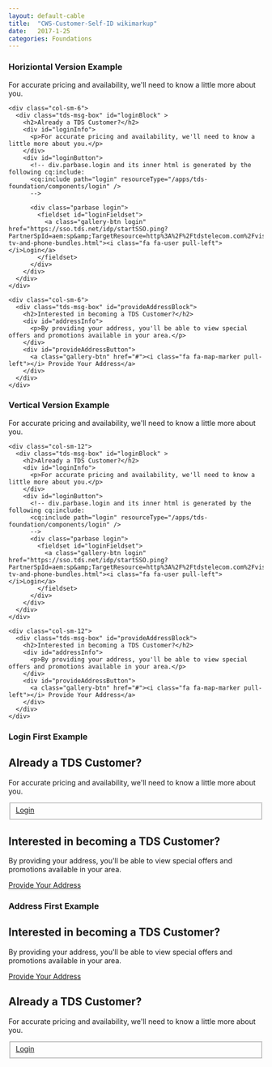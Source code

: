 ```yaml
---
layout: default-cable
title:  "CWS-Customer-Self-ID wikimarkup"
date:   2017-1-25
categories: Foundations
---
```


<script>

 $(function() {
     $('.tds-msg-box').matchHeight();
 });

</script>


<h3>Horiziontal Version Example</h3>
<!-- Horiziontal Version-->
<div class="container">

<div id="shopperId">
  <div class="row">
    <div class="col-sm-12">
      <p class="cable-content-intro">For accurate pricing and availability, we'll need to know a little more about you.</p>
    </div>


<!--Login Section-->
    <div class="col-sm-6">
      <div class="tds-msg-box" id="loginBlock" >
        <h2>Already a TDS Customer?</h2>
        <div id="loginInfo">
          <p>For accurate pricing and availability, we'll need to know a little more about you.</p>
        </div>
        <div id="loginButton">
          <!-- div.parbase.login and its inner html is generated by the following cq:include:
          <cq:include path="login" resourceType="/apps/tds-foundation/components/login" />
          -->

          <div class="parbase login">
            <fieldset id="loginFieldset">
              <a class="gallery-btn login" href="https://sso.tds.net/idp/startSSO.ping?PartnerSpId=aem:sp&amp;TargetResource=http%3A%2F%2Ftdstelecom.com%2Fvisitor%2FLoginRedirect.html%3FreturnPage%3D%2Fshop%2Fbundles%2Finternet-tv-and-phone-bundles.html"><i class="fa fa-user pull-left"></i>Login</a>
            </fieldset>
          </div>
        </div>
      </div>
    </div>
<!--Login Section End-->


<!--Address Section-->
    <div class="col-sm-6">
      <div class="tds-msg-box" id="provideAddressBlock">
        <h2>Interested in becoming a TDS Customer?</h2>
        <div id="addressInfo">
          <p>By providing your address, you'll be able to view special offers and promotions available in your area.</p>
        </div>
        <div id="provideAddressButton">
          <a class="gallery-btn" href="#"><i class="fa fa-map-marker pull-left"></i> Provide Your Address</a>
        </div>
      </div>
    </div>
<!--Address Section End-->


  </div>
</div>

</div>
<!-- Horiziontal Version end-->



<h3>Vertical Version Example</h3>

<!--For Vertical Verisons: Replace col-sm-6 with col-sm-12.-->

<!--Vertical Version-->
<div class="container">

<div id="shopperId">
  <div class="row">
    <div class="col-sm-12">
      <p class="cable-content-intro">For accurate pricing and availability, we'll need to know a little more about you.</p>
    </div>


<!--Login Section-->
    <div class="col-sm-12">
      <div class="tds-msg-box" id="loginBlock" >
        <h2>Already a TDS Customer?</h2>
        <div id="loginInfo">
          <p>For accurate pricing and availability, we'll need to know a little more about you.</p>
        </div>
        <div id="loginButton">
          <!-- div.parbase.login and its inner html is generated by the following cq:include:
          <cq:include path="login" resourceType="/apps/tds-foundation/components/login" />
          -->
          <div class="parbase login">
            <fieldset id="loginFieldset">
              <a class="gallery-btn login" href="https://sso.tds.net/idp/startSSO.ping?PartnerSpId=aem:sp&amp;TargetResource=http%3A%2F%2Ftdstelecom.com%2Fvisitor%2FLoginRedirect.html%3FreturnPage%3D%2Fshop%2Fbundles%2Finternet-tv-and-phone-bundles.html"><i class="fa fa-user pull-left"></i>Login</a>
            </fieldset>
          </div>
        </div>
      </div>
    </div>
<!--Login Section End-->


<!--Address Section-->
    <div class="col-sm-12">
      <div class="tds-msg-box" id="provideAddressBlock">
        <h2>Interested in becoming a TDS Customer?</h2>
        <div id="addressInfo">
          <p>By providing your address, you'll be able to view special offers and promotions available in your area.</p>
        </div>
        <div id="provideAddressButton">
          <a class="gallery-btn" href="#"><i class="fa fa-map-marker pull-left"></i> Provide Your Address</a>
        </div>
      </div>
    </div>
<!--Address Section End-->


  </div>
</div>

</div>
<!-- Vertical Version end-->





<h3>Login First Example</h3>
<!--Login Section-->

<!--For Vertical Verisons: Replace col-sm-6 with col-sm-12. -->
<div class="col-sm-6">
  <div class="tds-msg-box" id="loginBlock" >
    <h2>Already a TDS Customer?</h2>
    <div id="loginInfo">
      <p>For accurate pricing and availability, we'll need to know a little more about you.</p>
    </div>
    <div id="loginButton">
      <!-- div.parbase.login and its inner html is generated by the following cq:include:
      <cq:include path="login" resourceType="/apps/tds-foundation/components/login" />
      -->
      <div class="parbase login">
        <fieldset id="loginFieldset">
          <a class="gallery-btn login" href="https://sso.tds.net/idp/startSSO.ping?PartnerSpId=aem:sp&amp;TargetResource=http%3A%2F%2Ftdstelecom.com%2Fvisitor%2FLoginRedirect.html%3FreturnPage%3D%2Fshop%2Fbundles%2Finternet-tv-and-phone-bundles.html"><i class="fa fa-user pull-left"></i>Login</a>
        </fieldset>
      </div>
    </div>
  </div>
</div>
<!--Login Section End-->


<!--Address Section-->

<!--For Vertical Verisons: Replace col-sm-6 with col-sm-12. -->
<div class="col-sm-6">
  <div class="tds-msg-box" id="provideAddressBlock">
    <h2>Interested in becoming a TDS Customer?</h2>
    <div id="addressInfo">
      <p>By providing your address, you'll be able to view special offers and promotions available in your area.</p>
    </div>
    <div id="provideAddressButton">
      <a class="gallery-btn" href="#"><i class="fa fa-map-marker pull-left"></i> Provide Your Address</a>
    </div>
  </div>
</div>
<!--Address Section End-->






<h3>Address First Example</h3>
<!--Address Section-->

<!--For Vertical Verisons: Replace col-sm-6 with col-sm-12. -->
<div class="col-sm-6">
  <div class="tds-msg-box" id="provideAddressBlock">
    <h2>Interested in becoming a TDS Customer?</h2>
    <div id="addressInfo">
      <p>By providing your address, you'll be able to view special offers and promotions available in your area.</p>
    </div>
    <div id="provideAddressButton">
      <a class="gallery-btn" href="#"><i class="fa fa-map-marker pull-left"></i> Provide Your Address</a>
    </div>
  </div>
</div>
<!--Address Section End-->


<!--Login Section-->

<!--For Vertical Verisons: Replace col-sm-6 with col-sm-12. -->
<div class="col-sm-6">
  <div class="tds-msg-box" id="loginBlock" >
    <h2>Already a TDS Customer?</h2>
    <div id="loginInfo">
      <p>For accurate pricing and availability, we'll need to know a little more about you.</p>
    </div>
    <div id="loginButton">
      <!-- div.parbase.login and its inner html is generated by the following cq:include:
      <cq:include path="login" resourceType="/apps/tds-foundation/components/login" />
      -->
      <div class="parbase login">
        <fieldset id="loginFieldset">
          <a class="gallery-btn login" href="https://sso.tds.net/idp/startSSO.ping?PartnerSpId=aem:sp&amp;TargetResource=http%3A%2F%2Ftdstelecom.com%2Fvisitor%2FLoginRedirect.html%3FreturnPage%3D%2Fshop%2Fbundles%2Finternet-tv-and-phone-bundles.html"><i class="fa fa-user pull-left"></i>Login</a>
        </fieldset>
      </div>
    </div>
  </div>
</div>
<!--Login Section End-->




<div style="height:50px"></div>
